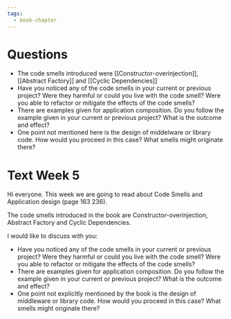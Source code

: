```yaml
---
tags:
  - book-chapter
---
```

# Questions

- The code smells introduced were [[Constructor-overinjection]], [[Abstract Factory]] and [[Cyclic Dependencies]]
- Have you noticed any of the code smells in your current or previous project? Were they harmful or could you live with the code smell? Were you able to refactor or mitigate the effects of the code smells?
- There are examples given for application composition. Do you follow the example given in your current or previous project? What is the outcome and effect?
- One point not mentioned here is the design of middelware or library code. How would you proceed in this case? What smells might originate there?

# Text Week 5

Hi everyone. This week we are going to read about Code Smells and Application design (page 163 236).

The code smells introduced in the book are Constructor-overinjection, Abstract Factory and Cyclic Dependencies.

I would like to discuss with you:

- Have you noticed any of the code smells in your current or previous project? Were they harmful or could you live with the code smell? Were you able to refactor or mitigate the effects of the code smells?
- There are examples given for application composition. Do you follow the example given in your current or previous project? What is the outcome and effect?
- One point not explicitly mentioned by the book is the design of middleware or library code. How would you proceed in this case? What smells might originate there?
